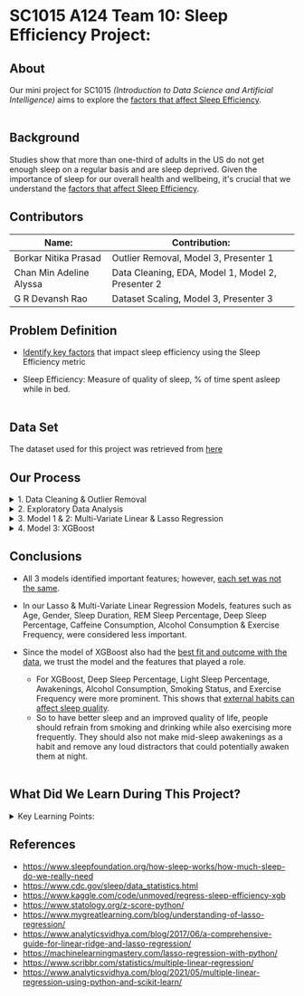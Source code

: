 # SC1015 A124 Team 10: Sleep Efficiency Project:

## About
Our mini project for SC1015 *(Introduction to Data Science and Artificial Intelligence)* aims to explore the <u>factors that affect Sleep Efficiency</u>.
<br/><br/>
## Background
Studies show that more than one-third of adults in the US do not get enough sleep on a regular basis and are sleep deprived. Given the importance of sleep for our overall health and wellbeing, it's crucial that we understand the <u>factors that affect Sleep Efficiency</u>.

## Contributors

|Name:| Contribution:|
|---|---|
|Borkar Nitika Prasad|Outlier Removal, Model 3, Presenter 1|
|Chan Min Adeline Alyssa|Data Cleaning, EDA, Model 1, Model 2, Presenter 2|
|G R Devansh Rao| Dataset Scaling, Model 3, Presenter 3|

## Problem Definition

* <u>Identify key factors</u> that impact sleep efficiency using the Sleep Efficiency metric

* Sleep Efficiency: Measure of quality of sleep, % of time spent asleep while in bed.
<br/><br/>

## Data Set
The dataset used for this project was retrieved from [here](https://www.kaggle.com/datasets/equilibriumm/sleep-efficiency)

## Our Process

<details>
<summary>1. Data Cleaning & Outlier Removal</summary>
<ul>
<li> Checking for duplicates and missing values</li>
<li> Converting string variables to integers (Label Encoding)</li>
<li> Conversion to Unix timestamps </li>
<li> Filled in NaN values using 10% Trimmed Mean</li>
</ul>
</details>

<details>
<summary>2. Exploratory Data Analysis</summary>
<ul>
<li> Identified potential Sleep Efficiency Predictors</li>
<ul>
<li> Categorical Variables Boxplot & Violin Plot: Smoking Status</li>
<li> Numerical Variables PairPlots: Deep Sleep Percentage, Light Sleep Percentage
 </li>
 </ul>
<li> Correlation Heat Map: Deep sleep percentage, Light sleep percentage, Awakenings, Alcohol consumption, Smoking Status, Exercise Frequency
</li>
<li>Used T-Test for Smoking Status
</li>
<li>
Random Sampling for Splitting 80% Train & 20% Test Dataset
</li>
<li>Dataset Scaling using StandardScaler()
</li>
<ul><li>Normalized Features
</li></ul>
</ul>
</details>

<details>
<summary>3. Model 1 & 2: Multi-Variate Linear & Lasso Regression</summary>
<ul>
<li> Model 1: Multivariate Linear Regression</li>
<ul>
<table><tbody>
    <tr>
      <th>Dataset:</th>
      <th align="center">Explained Variance:</th>
      <th align="right">Root Mean Squared Error:</th>
    </tr>
        <tr>
      <td>Train</td>
      <td align="center">0.80</td>
      <td align="right">0.0592</td>
    </tr>
    <tr>
      <td>Test</td>
      <td align="center">0.81</td>
      <td align="right">0.0626</td>
    </tr>
</tbody></table>
</ul><ul>
<li> Key Features: Bedtime, Wakeup Time, Light Sleep Percentage</li></ul>


<li> Model 2: Lasso Regression</li>
<ul>
<table><tbody>
    <tr>
      <th>Dataset:</th>
      <th align="center">Explained Variance:</th>
      <th align="right">Root Mean Squared Error:</th>
    </tr>
        <tr>
      <td>Train</td>
      <td align="center">0.77</td>
      <td align="right">0.0592</td>
    </tr>
    <tr>
      <td>Test</td>
      <td align="center">0.79</td>
      <td align="right">0.0626</td>
    </tr>
</tbody></table>
</ul><ul>
<li> Key Features: Light Sleep Percentage, Awakenings, Age</li></ul>

</ul>
</details>
<details>
<summary>4. Model 3: XGBoost</summary>
<ul>
<table><tbody>
    <tr>
      <th>Dataset:</th>
      <th align="center">Explained Variance:</th>
      <th align="right">Root Mean Squared Error:</th>
    </tr>
        <tr>
      <td>Train</td>
      <td align="center">0.99</td>
      <td align="right">0.0024</td>
    </tr>
    <tr>
      <td>Test</td>
      <td align="center">0.88</td>
      <td align="right">0.048</td>
    </tr>
</tbody></table>
</ul><ul>
<li> Key Features: Deep Sleep Percentage, Awakenings, Smoking Status</li></ul>
</details>

## Conclusions

*   All 3 models identified important features; however, <u>each set was not the same</u>.

*    In our Lasso & Multi-Variate Linear Regression Models, features such as Age, Gender, Sleep Duration, REM Sleep Percentage, Deep Sleep Percentage, Caffeine Consumption, Alcohol Consumption & Exercise Frequency, were considered less important.

*  Since the model of XGBoost also had the <u>best fit and outcome with the data</u>, we trust the model and the features that played a role.
    *   For XGBoost, Deep Sleep Percentage, Light Sleep Percentage, Awakenings, Alcohol Consumption, Smoking Status, and Exercise Frequency were more prominent. This shows that <u>external habits can affect sleep quality</u>.
    * So to have better sleep and an improved quality of life, people should refrain from smoking and drinking while also exercising more frequently. They should also not make mid-sleep awakenings as a habit and remove any loud distractors that could potentially awaken them at night.
<br></br>

## What Did We Learn During This Project?
<details>
<summary>Key Learning Points:</summary>
<ul>
<li> Z Score</li>
<li> 10% Trimmed Mean to fill in NAN</li>
<li> T-Test</li>
<li> Multivariate Linear Regression</li>
<li> Lasso Regression</li>
<li> XGBoost</li>

</ul>
</details>

## References
* https://www.sleepfoundation.org/how-sleep-works/how-much-sleep-do-we-really-need
* https://www.cdc.gov/sleep/data_statistics.html
* https://www.kaggle.com/code/unmoved/regress-sleep-efficiency-xgb
* https://www.statology.org/z-score-python/
* https://www.mygreatlearning.com/blog/understanding-of-lasso-regression/
* https://www.analyticsvidhya.com/blog/2017/06/a-comprehensive-guide-for-linear-ridge-and-lasso-regression/
* https://machinelearningmastery.com/lasso-regression-with-python/
* https://www.scribbr.com/statistics/multiple-linear-regression/
* https://www.analyticsvidhya.com/blog/2021/05/multiple-linear-regression-using-python-and-scikit-learn/
